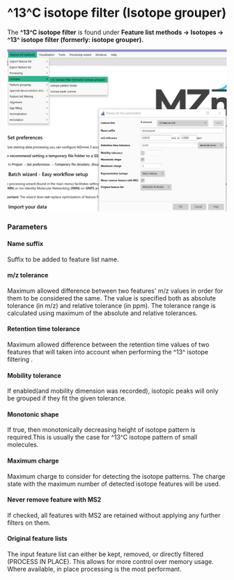 # ^13^C isotope filter (Isotope grouper)

The **^13^C isotope filter** is found under **Feature list methods → Isotopes → ^13^ isotope filter (formerly: isotope grouper).**

![](isotope_filter.png)

### Parameters

#### Name suffix
Suffix to be added to feature list name.

#### m/z tolerance
Maximum allowed difference between two features' m/z values in order for them to be considered the same. The value is specified both as absolute tolerance (in m/z) and relative tolerance (in ppm). The tolerance range is calculated using maximum of the absolute and relative tolerances.

#### Retention time tolerance
Maximum allowed difference between the retention time values of two features that will taken into account when performing the ^13^ isotope filtering .

#### Mobility tolerance
If enabled(and mobility dimension was recorded), isotopic peaks will only be grouped if they fit the given tolerance.

#### Monotonic shape
If true, then monotonically decreasing height of isotope pattern is required.This is usually the case for ^13^C isotope pattern of small molecules.

#### Maximum charge
Maximum charge to consider for detecting the isotope patterns. The charge state with the maximum number of detected isotope features will be used.

#### Never remove feature with MS2
If checked, all features with MS2 are retained without applying any further filters on them. 

#### Original feature lists
The input feature list can either be kept, removed, or directly filtered (PROCESS IN PLACE). This allows for more control over memory usage. Where available, in place processing is the most performant.
